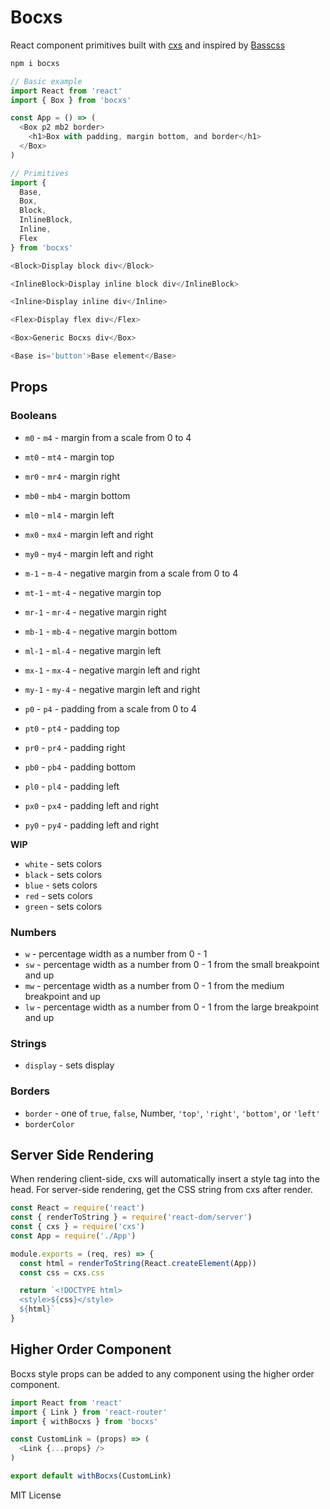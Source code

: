 
# Bocxs

React component primitives built with
[cxs](https://github.com/jxnblk/cxs)
and inspired by
[Basscss](http://basscss.com)

```sh
npm i bocxs
```

```js
// Basic example
import React from 'react'
import { Box } from 'bocxs'

const App = () => (
  <Box p2 mb2 border>
    <h1>Box with padding, margin bottom, and border</h1>
  </Box>
)
```

```js
// Primitives
import {
  Base,
  Box,
  Block,
  InlineBlock,
  Inline,
  Flex
} from 'bocxs'
```

```js
<Block>Display block div</Block>
```

```js
<InlineBlock>Display inline block div</InlineBlock>
```

```js
<Inline>Display inline div</Inline>
```

```js
<Flex>Display flex div</Flex>
```

```js
<Box>Generic Bocxs div</Box>
```

```js
<Base is='button'>Base element</Base>
```

## Props

### Booleans
- `m0` - `m4` - margin from a scale from 0 to 4
- `mt0` - `mt4` - margin top
- `mr0` - `mr4` - margin right
- `mb0` - `mb4` - margin bottom
- `ml0` - `ml4` - margin left
- `mx0` - `mx4` - margin left and right
- `my0` - `my4` - margin left and right

- `m-1` - `m-4` - negative margin from a scale from 0 to 4
- `mt-1` - `mt-4` - negative margin top
- `mr-1` - `mr-4` - negative margin right
- `mb-1` - `mb-4` - negative margin bottom
- `ml-1` - `ml-4` - negative margin left
- `mx-1` - `mx-4` - negative margin left and right
- `my-1` - `my-4` - negative margin left and right

- `p0` - `p4` - padding from a scale from 0 to 4
- `pt0` - `pt4` - padding top
- `pr0` - `pr4` - padding right
- `pb0` - `pb4` - padding bottom
- `pl0` - `pl4` - padding left
- `px0` - `px4` - padding left and right
- `py0` - `py4` - padding left and right

**WIP**

- `white` - sets colors
- `black` - sets colors
- `blue` - sets colors
- `red` - sets colors
- `green` - sets colors

### Numbers

- `w` - percentage width as a number from 0 - 1
- `sw` - percentage width as a number from 0 - 1 from the small breakpoint and up
- `mw` - percentage width as a number from 0 - 1 from the medium breakpoint and up
- `lw` - percentage width as a number from 0 - 1 from the large breakpoint and up

### Strings

- `display` - sets display

### Borders

- `border` - one of `true`, `false`, Number, `'top'`, `'right'`, `'bottom'`, or `'left'`
- `borderColor`

## Server Side Rendering

When rendering client-side, cxs will automatically insert a style tag into the head. For server-side rendering, get the CSS string from cxs after render.

```js
const React = require('react')
const { renderToString } = require('react-dom/server')
const { cxs } = require('cxs')
const App = require('./App')

module.exports = (req, res) => {
  const html = renderToString(React.createElement(App))
  const css = cxs.css

  return `<!DOCTYPE html>
  <style>${css}</style>
  ${html}`
}
```

## Higher Order Component

Bocxs style props can be added to any component using the higher order component.

```js
import React from 'react'
import { Link } from 'react-router'
import { withBocxs } from 'bocxs'

const CustomLink = (props) => (
  <Link {...props} />
)

export default withBocxs(CustomLink)
```

MIT License
